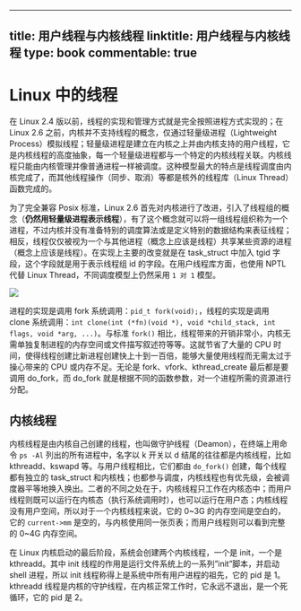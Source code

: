 
---
title: 用户线程与内核线程
linktitle: 用户线程与内核线程
type: book
commentable: true
---

# Linux 中的线程

在 Linux 2.4 版以前，线程的实现和管理方式就是完全按照进程方式实现的；在 Linux 2.6 之前，内核并不支持线程的概念，仅通过轻量级进程（Lightweight Process）模拟线程；轻量级进程是建立在内核之上并由内核支持的用户线程，它是内核线程的高度抽象，每一个轻量级进程都与一个特定的内核线程关联。内核线程只能由内核管理并像普通进程一样被调度。这种模型最大的特点是线程调度由内核完成了，而其他线程操作（同步、取消）等都是核外的线程库（Linux Thread）函数完成的。

为了完全兼容 Posix 标准，Linux 2.6 首先对内核进行了改进，引入了线程组的概念（**仍然用轻量级进程表示线程**），有了这个概念就可以将一组线程组织称为一个进程，不过内核并没有准备特别的调度算法或是定义特别的数据结构来表征线程；相反，线程仅仅被视为一个与其他进程（概念上应该是线程）共享某些资源的进程（概念上应该是线程）。在实现上主要的改变就是在 task_struct 中加入 tgid 字段，这个字段就是用于表示线程组 id 的字段。在用户线程库方面，也使用 NPTL 代替 Linux Thread，不同调度模型上仍然采用 `1 对 1` 模型。

![](https://i.postimg.cc/CxBwtZ1p/image.png)

进程的实现是调用 fork 系统调用：`pid_t fork(void);`，线程的实现是调用 clone 系统调用：`int clone(int (*fn)(void *), void *child_stack, int flags, void *arg, ...)`。与标准 `fork()` 相比，线程带来的开销非常小，内核无需单独复制进程的内存空间或文件描写叙述符等等。这就节省了大量的 CPU 时间，使得线程创建比新进程创建快上十到一百倍，能够大量使用线程而无需太过于操心带来的 CPU 或内存不足。无论是 fork、vfork、kthread_create 最后都是要调用 do_fork，而 do_fork 就是根据不同的函数参数，对一个进程所需的资源进行分配。

## 内核线程

内核线程是由内核自己创建的线程，也叫做守护线程（Deamon），在终端上用命令 `ps -Al` 列出的所有进程中，名字以 k 开关以 d 结尾的往往都是内核线程，比如 kthreadd、kswapd 等。与用户线程相比，它们都由 `do_fork()` 创建，每个线程都有独立的 task_struct 和内核栈；也都参与调度，内核线程也有优先级，会被调度器平等地换入换出。二者的不同之处在于，内核线程只工作在内核态中；而用户线程则既可以运行在内核态（执行系统调用时），也可以运行在用户态；内核线程没有用户空间，所以对于一个内核线程来说，它的 0~3G 的内存空间是空白的，它的 `current->mm` 是空的，与内核使用同一张页表；而用户线程则可以看到完整的 0~4G 内存空间。

在 Linux 内核启动的最后阶段，系统会创建两个内核线程，一个是 init，一个是 kthreadd。其中 init 线程的作用是运行文件系统上的一系列”init”脚本，并启动 shell 进程，所以 init 线程称得上是系统中所有用户进程的祖先，它的 pid 是 1。kthreadd 线程是内核的守护线程，在内核正常工作时，它永远不退出，是一个死循环，它的 pid 是 2。

    